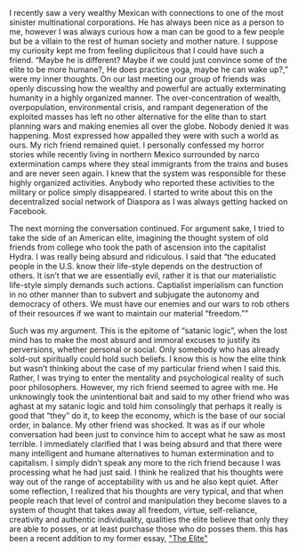 
I recently saw a very wealthy Mexican with connections to one of the most sinister multinational corporations. He has always been nice as a person to me, however I was always curious how a man can be good to a few people but be a villain to the rest of human society and mother nature. I suppose my curiosity kept me from feeling duplicitous that I could have such a friend. “Maybe he is different? Maybe if we could just convince some of the elite to be more humane?, He does practice yoga, maybe he can wake up?,” were my inner thoughts. On our last meeting our group of friends was openly discussing how the wealthy and powerful are actually exterminating humanity in a highly organized manner. The over-concentration of wealth, overpopulation, environmental crisis, and rampant degeneration of the exploited masses has left no other alternative for the elite than to start planning wars and making enemies all over the globe. Nobody denied it was happening. Most expressed how appalled they were with such a world as ours. My rich friend remained quiet.  I personally confessed my horror stories while recently living in northern Mexico surrounded by narco extermination camps where they steal immigrants from the trains and buses and are never seen again.  I knew that the system was responsible for these highly organized activities.  Anybody who reported these activities to the military or police simply disappeared.  I started to write about this on the decentralized social network of Diaspora as I was always getting hacked on Facebook.

The next morning the conversation continued. For argument sake, I tried to take the side of an American elite, imagining the thought system of old friends from college who took the path of ascension into the capitalist Hydra. I was really being absurd and ridiculous. I said that “the educated people in the U.S. know their life-style depends on the destruction of others. It isn’t that we are essentially evil, rather it is that our materialistic life-style simply demands such actions. Captialist imperialism can function in no other manner than to subvert and subjugate the autonomy and democracy of others. We must have our enemies and our wars to rob others of their resources if we want to maintain our material “freedom.””

Such was my argument. This is the epitome of “satanic logic”, when the lost mind has to make the most absurd and immoral excuses to justify its perversions, whether personal or social. Only somebody who has already sold-out spiritually could hold such beliefs. I know this is how the elite think but wasn’t thinking about the case of my particular friend when I said this. Rather, I was trying to enter the mentality and psychological reality of such poor philosophers. However, my rich friend seemed to agree with me. He unknowingly took the unintentional bait and said to my other friend who was aghast at my satanic logic and told him consolingly that perhaps it really is good that “they” do it, to keep the economy, which is the base of our social order, in balance. My other friend was shocked. It was as if our whole conversation had been just to convince him to accept what he saw as most terrible. I immediately clarified that I was being absurd and that there were many intelligent and humane alternatives to human extermination and to capitalism.  I simply didn’t speak any more to the rich friend because I was processing what he had just said. I think he realized that his thoughts were way out of the range of acceptability with us and he also kept quiet. After some reflection, I realized that his thoughts are very typical, and that when people reach that level of control and manipulation they become slaves to a system of thought that takes away all freedom, virtue, self-reliance, creativity and authentic individuality, qualities the elite believe that only they are able to posses, or at least purchase those who do posses them. 
this has been a recent addition to my former essay, <a href="http://elmisterio.org/the-elite-pseudoculture/">"The Elite"</a>
